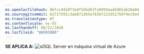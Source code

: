 ```yaml
---
ms.openlocfilehash: 06fccd410f3edf5dbd63fa9959aad2d65a626a0d
ms.sourcegitcommit: 62717591c3ab871365a783b7221851758f4ec9a4
ms.translationtype: HT
ms.contentlocale: es-ES
ms.lasthandoff: 08/22/2020
ms.locfileid: "86503800"
---
```

<Token>**SE APLICA A:** ![sí](../media/applies-to/yes.png)SQL Server en máquina virtual de Azure </Token> 

